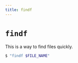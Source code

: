 ```yaml
---
title: findf
---
```


# `findf`

This is a way to find files quickly. 

```sh
$ "findf $FILE_NAME"
```
